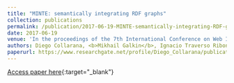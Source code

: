 ```yaml
---
title: "MINTE: semantically integrating RDF graphs"
collection: publications
permalink: /publication/2017-06-19-MINTE-semantically-integrating-RDF-graphs
date: 2017-06-19
venue: 'In the proceedings of the 7th International Conference on Web Intelligence, Mining and Semantics, WIMS 2017, Amantea, Italy, June 19-22, 2017'
authors: Diego Collarana, <b>Mikhail Galkin</b>, Ignacio Traverso Ribon, Maria-Esther Vidal, Christoph Lange, Sören Auer
paperurl: https://www.researchgate.net/profile/Diego_Collarana/publication/318717156_MINTE_semantically_integrating_RDF_graphs/links/5a94083745851535bcd9cec2/MINTE-semantically-integrating-RDF-graphs.pdf
---
```

[Access paper here](https://www.researchgate.net/profile/Diego_Collarana/publication/318717156_MINTE_semantically_integrating_RDF_graphs/links/5a94083745851535bcd9cec2/MINTE-semantically-integrating-RDF-graphs.pdf){:target="_blank"}
